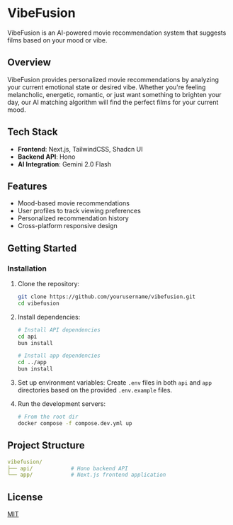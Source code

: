 # VibeFusion

VibeFusion is an AI-powered movie recommendation system that suggests films based on your mood or vibe.

## Overview

VibeFusion provides personalized movie recommendations by analyzing your current emotional state or desired vibe. Whether you're feeling melancholic, energetic, romantic, or just want something to brighten your day, our AI matching algorithm will find the perfect films for your current mood.

## Tech Stack

- **Frontend**: Next.js, TailwindCSS, Shadcn UI
- **Backend API**: Hono
- **AI Integration**: Gemini 2.0 Flash

## Features

- Mood-based movie recommendations
- User profiles to track viewing preferences
- Personalized recommendation history
- Cross-platform responsive design

## Getting Started

### Installation

1. Clone the repository:

   ```bash
   git clone https://github.com/yourusername/vibefusion.git
   cd vibefusion
   ```

2. Install dependencies:

   ```bash
   # Install API dependencies
   cd api
   bun install

   # Install app dependencies
   cd ../app
   bun install
   ```

3. Set up environment variables:
   Create `.env` files in both `api` and `app` directories based on the provided `.env.example` files.

4. Run the development servers:

   ```bash
   # From the root dir
   docker compose -f compose.dev.yml up
   ```

## Project Structure

```yml
vibefusion/
├── api/            # Hono backend API
└── app/            # Next.js frontend application
```

## License

[MIT](LICENSE)
